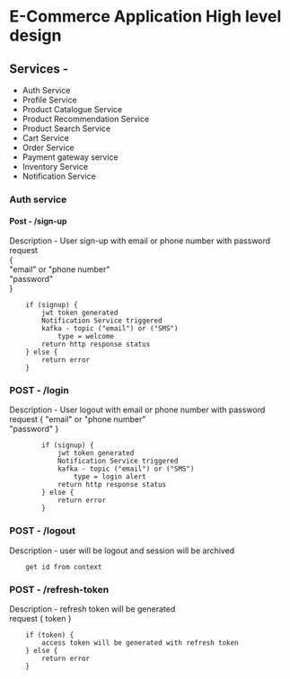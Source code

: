 # E-Commerce Application High level design

## Services -

* Auth Service
* Profile Service
* Product Catalogue Service
* Product Recommendation Service
* Product Search Service
* Cart Service
* Order Service
* Payment gateway service
* Inventory Service 
* Notification Service


### Auth service

#### Post - /sign-up
Description - User sign-up with email or phone number with password \
        request \
                {\
                    "email" or "phone number" \
                    "password" \
                }

        if (signup) {
            jwt token generated
            Notification Service triggered 
            kafka - topic ("email") or ("SMS")
                type = welcome
            return http response status
        } else {
            return error
        }

### POST - /login
Description - User logout with email or phone number with password \
            request
                {
                    "email" or "phone number" \
                    "password" 
                }

            if (signup) {
                jwt token generated
                Notification Service triggered
                kafka - topic ("email") or ("SMS")
                    type = login alert
                return http response status
            } else {
                return error
            }

### POST - /logout
Description - user will be logout and session will be archived    

        get id from context 

### POST - /refresh-token
Description - refresh token will be generated \
        request { token }

        if (token) {
            access token will be generated with refresh token
        } else {
            return error
        }

        
        
